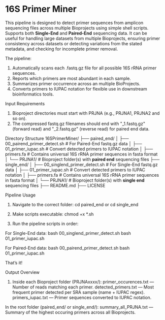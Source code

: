 # 16S Primer Miner

This pipeline is designed to detect primer sequences from amplicon sequencing files across multiple Bioprojects using simple shell scripts. Supports both **Single-End** and **Paired-End** sequencing data. It can be useful for handling large datasets from multiple Bioprojects, ensuring primer consistency across datasets or detecting variations from the stated metadata, and checking for incomplete primer removal.

The pipeline:
1) Automatically scans each .fastq.gz file for all possible 16S rRNA primer sequences.
2) Reports which primers are most abundant in each sample.
3) Summarizes primer occurrence across an multiple BioProjects.
4) Converts primers to IUPAC notation for flexible use in downstream bioinformatics tools.

Input Requirements
1) Bioproject directories must start with PRJNA (e.g., PRJNA1, PRJNA2 and so on).
2) The compressed fastq.gz filenames should end with "_1.fastq.gz" (forward read) and "_2.fastq.gz" (reverse read) for paired end data.
  
Directory Structure
16SPrimerMiner/
├── paired_end/
│   ├── 00_pairend_primer_detect.sh       # For Paired-End fastq.gz data
│   ├── 01_primer_iupac.sh                # Convert detected primers to IUPAC notation
│   ├── primers.fa                        # Contains universal 16S rRNA primer sequences in fasta format
│   └── PRJNA1/                           # Bioproject folder(s) with **paired end** sequencing files 
├── single_end/
│   ├── 00_singlend_primer_detect.sh      # For Single-End fastq.gz data
│   ├── 01_primer_iupac.sh                # Convert detected primers to IUPAC notation
│   ├── primers.fa                        # Contains universal 16S rRNA primer sequences in fasta format
│   └── PRJNA1/                           # Bioproject folder(s) with **single end** sequencing files 
├── README.md
├── LICENSE 


Pipeline Usage 

1) Navigate to the correct folder:
cd paired_end or cd single_end

2) Make scripts executable:
chmod +x *.sh

3) Run the pipeline scripts in order:

For Single-End data:
bash 00_singlend_primer_detect.sh
bash 01_primer_iupac.sh

For Paired-End data:
bash 00_pairend_primer_detect.sh
bash 01_primer_iupac.sh

That’s it! 

Output Overview

1) Inside each Bioproject folder (PRJNAxxxx/):
primer_occurences.txt — Number of reads matching each primer.
detected_primers.txt — Most frequent primer detected per SRA sample (name + IUPAC regex).
primers_iupac.txt — Primer sequences converted to IUPAC notation.

In the root folder (paired_end/ or single_end/):
summary_all_PRJNA.txt — Summary of the highest occuring primers across all Bioprojects.


